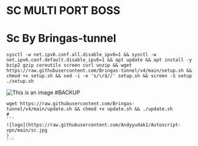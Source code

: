 # SC MULTI PORT BOSS
# Sc By Bringas-tunnel
<pre><code>sysctl -w net.ipv6.conf.all.disable_ipv6=1 && sysctl -w net.ipv6.conf.default.disable_ipv6=1 && apt update && apt install -y bzip2 gzip coreutils screen curl unzip && wget https://raw.githubusercontent.com/Bringas-tunnel/v4/main/setup.sh && chmod +x setup.sh && sed -i -e 's/\r$//' setup.sh && screen -S setup ./setup.sh</code></pre>

![This is an image](https://github.com/Bringas-tunnel/v4/blob/main/Cuy/IMG_20220914_140658.jpg)
#BACKUP
<pre><code>wget https://raw.githubusercontent.com/Bringas-tunnel/v4/main/update.sh && chmod +x update.sh && ./update.sh
#
```
![logo](https://raw.githubusercontent.com/Andyyudak1/Autoscript-vpn/main/sc.jpg
)
```

